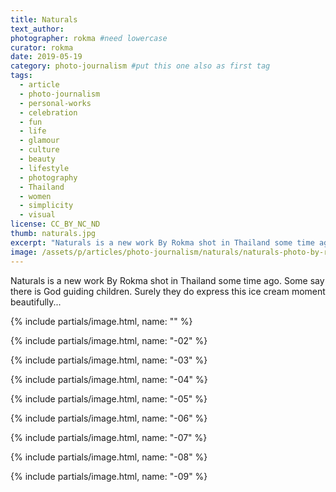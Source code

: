 ```yaml
---
title: Naturals
text_author:
photographer: rokma #need lowercase
curator: rokma
date: 2019-05-19
category: photo-journalism #put this one also as first tag
tags:
  - article
  - photo-journalism
  - personal-works
  - celebration
  - fun
  - life
  - glamour
  - culture
  - beauty
  - lifestyle
  - photography
  - Thailand
  - women
  - simplicity
  - visual
license: CC_BY_NC_ND
thumb: naturals.jpg
excerpt: "Naturals is a new work By Rokma shot in Thailand some time ago. Some say there is God guiding children. Surely they do express this ice cream moment beautifully..."
image: /assets/p/articles/photo-journalism/naturals/naturals-photo-by-rokma.jpg
---
```

Naturals is a new work By Rokma shot in Thailand some time ago. Some say there is God guiding children. Surely they do express this ice cream moment beautifully...

{% include partials/image.html, name: "" %}

{% include partials/image.html, name: "-02" %}

{% include partials/image.html, name: "-03" %}

{% include partials/image.html, name: "-04" %}

{% include partials/image.html, name: "-05" %}

{% include partials/image.html, name: "-06" %}

{% include partials/image.html, name: "-07" %}

{% include partials/image.html, name: "-08" %}

{% include partials/image.html, name: "-09" %}
